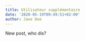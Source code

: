 ```yaml
---
title: Utilisateur supplémentaire
date: '2020-05-19T09:49:51+02:00'
author: Jane Doe
---
```

New post, who dis?